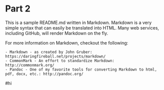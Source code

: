 # Part 2

This is a sample README.md written in Markdown. Markdown is a very
simple syntax that can easily be translated into HTML. Many
web services, including GitHub, will render Markdown on the fly.

For more information on Markdown, checkout the following:

	- Markdown - as created by John Gruber: https://daringfireball.net/projects/markdown/
	- CommonMark - An effort to standardize Markdown: http://commonmark.org/
	- Pandoc - One of my favorite tools for converting Markdown to html, pdf, docx, etc.: http://pandoc.org/


#hi
